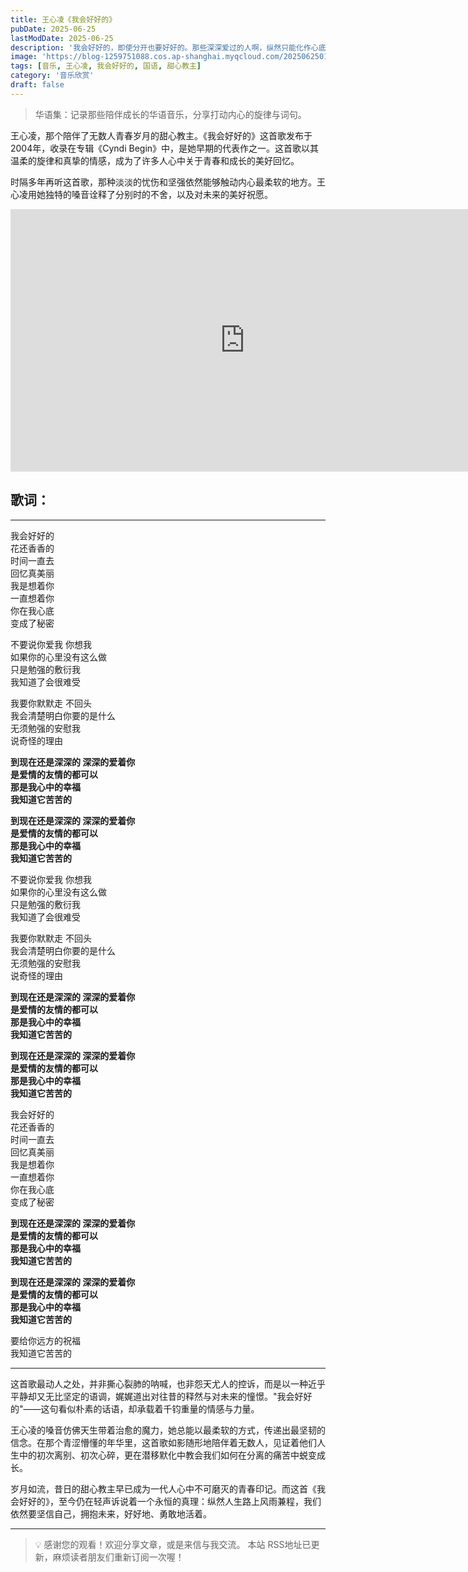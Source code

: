 ```yaml
---
title: 王心凌《我会好好的》
pubDate: 2025-06-25
lastModDate: 2025-06-25
description: '我会好好的，即使分开也要好好的。那些深深爱过的人啊，纵然只能化作心底的秘密，但那份温柔的坚强，依然是我前行路上最珍贵的力量。'
image: 'https://blog-1259751088.cos.ap-shanghai.myqcloud.com/20250625014851848.png?imageSlim'
tags: [音乐, 王心凌, 我会好好的, 国语, 甜心教主]
category: '音乐欣赏'
draft: false
---
```


> 华语集：记录那些陪伴成长的华语音乐，分享打动内心的旋律与词句。

王心凌，那个陪伴了无数人青春岁月的甜心教主。《我会好好的》这首歌发布于2004年，收录在专辑《Cyndi Begin》中，是她早期的代表作之一。这首歌以其温柔的旋律和真挚的情感，成为了许多人心中关于青春和成长的美好回忆。

时隔多年再听这首歌，那种淡淡的忧伤和坚强依然能够触动内心最柔软的地方。王心凌用她独特的嗓音诠释了分别时的不舍，以及对未来的美好祝愿。

<iframe width="750" height="420" src="https://www.youtube.com/embed/Gw4Q7-NBFWs?si=AVEE_NK38wM1wpxD" title="YouTube video player" frameborder="0" allow="accelerometer; autoplay; clipboard-write; encrypted-media; gyroscope; picture-in-picture; web-share" referrerpolicy="strict-origin-when-cross-origin" allowfullscreen></iframe>

## 歌词：

---

我会好好的  
花还香香的  
时间一直去  
回忆真美丽  
我是想着你  
一直想着你  
你在我心底  
变成了秘密  

不要说你爱我 你想我  
如果你的心里没有这么做  
只是勉强的敷衍我  
我知道了会很难受  

我要你默默走 不回头  
我会清楚明白你要的是什么  
无须勉强的安慰我  
说奇怪的理由  

**到现在还是深深的 深深的爱着你**  
**是爱情的友情的都可以**  
**那是我心中的幸福**  
**我知道它苦苦的**  

**到现在还是深深的 深深的爱着你**  
**是爱情的友情的都可以**  
**那是我心中的幸福**  
**我知道它苦苦的**  

不要说你爱我 你想我  
如果你的心里没有这么做  
只是勉强的敷衍我  
我知道了会很难受  

我要你默默走 不回头  
我会清楚明白你要的是什么  
无须勉强的安慰我  
说奇怪的理由  

**到现在还是深深的 深深的爱着你**  
**是爱情的友情的都可以**  
**那是我心中的幸福**  
**我知道它苦苦的**  

**到现在还是深深的 深深的爱着你**  
**是爱情的友情的都可以**  
**那是我心中的幸福**  
**我知道它苦苦的**  

我会好好的  
花还香香的  
时间一直去  
回忆真美丽  
我是想着你  
一直想着你  
你在我心底  
变成了秘密  

**到现在还是深深的 深深的爱着你**  
**是爱情的友情的都可以**  
**那是我心中的幸福**  
**我知道它苦苦的**  

**到现在还是深深的 深深的爱着你**  
**是爱情的友情的都可以**  
**那是我心中的幸福**  
**我知道它苦苦的**  

要给你远方的祝福  
我知道它苦苦的

---

这首歌最动人之处，并非撕心裂肺的呐喊，也非怨天尤人的控诉，而是以一种近乎平静却又无比坚定的语调，娓娓道出对往昔的释然与对未来的憧憬。"我会好好的"——这句看似朴素的话语，却承载着千钧重量的情感与力量。

王心凌的嗓音仿佛天生带着治愈的魔力，她总能以最柔软的方式，传递出最坚韧的信念。在那个青涩懵懂的年华里，这首歌如影随形地陪伴着无数人，见证着他们人生中的初次离别、初次心碎，更在潜移默化中教会我们如何在分离的痛苦中蜕变成长。

岁月如流，昔日的甜心教主早已成为一代人心中不可磨灭的青春印记。而这首《我会好好的》，至今仍在轻声诉说着一个永恒的真理：纵然人生路上风雨兼程，我们依然要坚信自己，拥抱未来，好好地、勇敢地活着。

---

> 💡 感谢您的观看！欢迎分享文章，或是来信与我交流。
> 本站 RSS地址已更新，麻烦读者朋友们重新订阅一次喔！